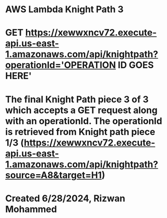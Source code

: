 # AWS Lambda Knight Path 3

# GET https://xewwxncv72.execute-api.us-east-1.amazonaws.com/api/knightpath?operationId='OPERATION ID GOES HERE'

# The final Knight Path piece 3 of 3 which accepts a GET request along with an operationId. The operationId is retrieved from Knight path piece 1/3 (https://xewwxncv72.execute-api.us-east-1.amazonaws.com/api/knightpath?source=A8&target=H1)

# Created 6/28/2024, Rizwan Mohammed